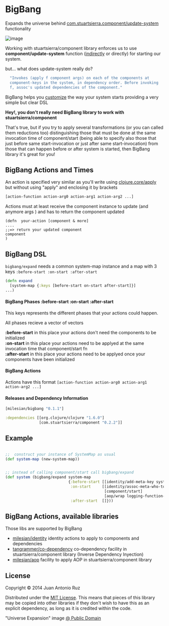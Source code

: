# BigBang 

Expands the universe behind  [com.stuartsierra.component/update-system](https://github.com/stuartsierra/component/blob/master/src/com/stuartsierra/component.clj#L117) functionality 
 
![image](https://dl.dropboxusercontent.com/u/8688858/bigbang.png)

Working with stuartsierra/component library enforces us to use **component/update-system** function ([indirectly](https://github.com/stuartsierra/component/blob/master/src/com/stuartsierra/component.clj#L143-L151) or directly) for starting our system.    

but... what does update-system really do?
```clojure 
  "Invokes (apply f component args) on each of the components at
  component-keys in the system, in dependency order. Before invoking
  f, assoc's updated dependencies of the component."
```

BigBang helps you [customize](https://github.com/stuartsierra/component#customization) the way your system starts providing a very simple but clear DSL

**Hey!, you don't really need BigBang library to work with stuartsierra/component**

That's true, but if you try to apply several transformations (or you can called them reductions too) distinguishing those that must be done at the same invocation time of component/start (being able to specify also those that just before same start-invocation or just after same start-invocation) from those that can happen before or after system is started, then BigBang library it's great for you! 

##  BigBang Actions and Times
An action is specified very similar as you'll write using [clojure.core/apply](http://clojuredocs.org/clojure.core/apply) but without using "apply" and enclosing it by brackets 
```clojure
[action-function action-arg0 action-arg1 action-arg2 ...]
```
Actions must at least receive the component instance to update (and anymore args ) and has to return the component updated
```
(defn  your-action [component & more]
....
;;=> return your updated component
component
)
```
##  BigBang DSL

```bigbang/expand``` needs a common system-map instance and a map with 3 keys ```:before-start :on-start :after-start``` 

```clojure 
(defn expand
  [system-map {:keys [before-start on-start after-start]}]
...)

```

#### BigBang Phases  :before-start :on-start :after-start

This keys represents the different phases that your actions could happen.  

All phases recieve a vector of vectors

**:before-start** in this place your actions don't need the components to be initialized   
**:on-start** in this place your actions need to be applyed at the same invocation time that component/start fn   
**:after-start** in this place your actions need to be applyed once your components have been initialized 




#### BigBang Actions

Actions have this format ```[action-function action-arg0 action-arg1 action-arg2 ...]```

#### Releases and Dependency Information

```clojure
[milesian/bigbang "0.1.1"]
```

```clojure
:dependencies [[org.clojure/clojure "1.6.0"]
               [com.stuartsierra/component "0.2.2"]]
```


## Example

```clojure

;;  construct your instance of SystemMap as usual
(def system-map (new-system-map))


;; instead of calling component/start call bigbang/expand 
(def system (bigbang/expand system-map
                            {:before-start [[identity/add-meta-key system-map]]
                             :on-start     [[identity/assoc-meta-who-to-deps]
                                            [component/start]
                                            [aop/wrap logging-function-invocation]]
                             :after-start  []}))
```


## BigBang Actions, available libraries 

Those libs are supported by BigBang

* [milesian/identity](https://github.com/milesian/identity) identity actions to apply to components and dependencies 
* [tangrammer/co-dependency](https://github.com/tangrammer/co-dependency) co-dependency facility in stuartsierra/component library (Inverse Dependency Inyection)
* [milesian/aop](https://github.com/milesian/aop) facility to apply AOP in stuartsierra/component library



## License

Copyright © 2014 Juan Antonio Ruz 

Distributed under the [MIT License](http://opensource.org/licenses/MIT). This means that pieces of this library may be copied into other libraries if they don't wish to have this as an explicit dependency, as long as it is credited within the code.

"Universe Expansion" image [@ Public Domain](http://commons.wikimedia.org/wiki/File:Universe_expansion2.png)
